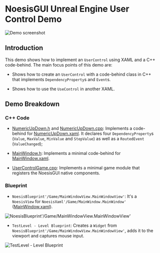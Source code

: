 # NoesisGUI Unreal Engine User Control Demo

![Demo screenshot](https://noesis.github.io/NoesisGUI/Samples/UserControl/UE4/Screenshot.PNG)

## Introduction

This demo shows how to implement an `UserControl` using XAML and a C++ code-behind. The main focus points of this demo are:

* Shows how to create an `UserControl` with a code-behind class in C++ that implements `DependencyProperty`s and `Event`s.

* Shows how to use the `UseControl` in another XAML.

## Demo Breakdown

### C++ Code

* [NumericUpDown.h](Source/UserControl/NumericUpDown.h) and [NumericUpDown.cpp](Source/UserControl/NumericUpDown.cpp): Implements a code-behind for [NumericUpDown.xaml](Content/NumericUpDown.xaml). It declares four `DependencyProperty`s (`Value`, `MaxValue`, `MinValue` and `StepValue`) as well as a `RoutedEvent` (`ValueChanged`);

* [MainWindow.h](Source/UserControl/MainWindow.h): Implements a minimal code-behind for [MainWindow.xaml](Content/MainWindow.xaml).

* [UserControlGame.cpp](Source/UserControl/UserControlGame.cpp): Implements a minimal game module that registers the NoesisGUI native components.

### Blueprint

* `NoesisBlueprint'/Game/MainWindowView.MainWindowView'`: It's a `NoesisView` for `NoesisXaml'/Game/MainWindow.MainWindow'` ([MainWindow.xaml](Content/MainWindow.xaml)).

![NoesisBlueprint'/Game/MainWindowView.MainWindowView'](https://noesis.github.io/NoesisGUI/Samples/UserControl/UE4/MainWindowView.PNG)

* `TestLevel - Level Blueprint`: Creates a `Widget` from `NoesisBlueprint'/Game/MainWindowView.MainWindowView'`, adds it to the viewport and captures mouse input.

![TestLevel - Level Blueprint](https://noesis.github.io/NoesisGUI/Samples/UserControl/UE4/LevelBlueprint.PNG)